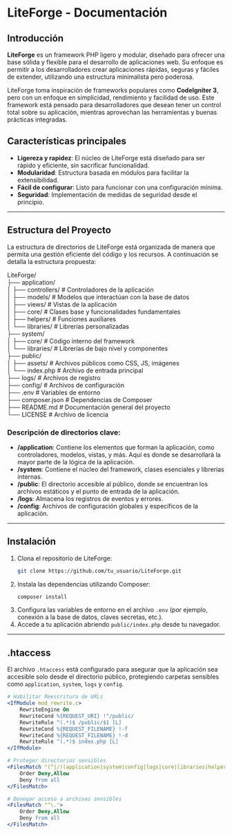 # LiteForge - Documentación

## Introducción

**LiteForge** es un framework PHP ligero y modular, diseñado para ofrecer una base sólida y flexible para el desarrollo de aplicaciones web. Su enfoque es permitir a los desarrolladores crear aplicaciones rápidas, seguras y fáciles de extender, utilizando una estructura minimalista pero poderosa.

LiteForge toma inspiración de frameworks populares como **CodeIgniter 3**, pero con un enfoque en simplicidad, rendimiento y facilidad de uso. Este framework está pensado para desarrolladores que desean tener un control total sobre su aplicación, mientras aprovechan las herramientas y buenas prácticas integradas.

## Características principales

- **Ligereza y rapidez**: El núcleo de LiteForge está diseñado para ser rápido y eficiente, sin sacrificar funcionalidad.
- **Modularidad**: Estructura basada en módulos para facilitar la extensibilidad.
- **Fácil de configurar**: Listo para funcionar con una configuración mínima.
- **Seguridad**: Implementación de medidas de seguridad desde el principio.

---

## Estructura del Proyecto

La estructura de directorios de LiteForge está organizada de manera que permita una gestión eficiente del código y los recursos. A continuación se detalla la estructura propuesta:

LiteForge/  
├── application/  
│ ├── controllers/ # Controladores de la aplicación  
│ ├── models/ # Modelos que interactúan con la base de datos  
│ ├── views/ # Vistas de la aplicación  
│ ├── core/ # Clases base y funcionalidades fundamentales  
│ ├── helpers/ # Funciones auxiliares  
│ └── libraries/ # Librerías personalizadas  
├── system/  
│ ├── core/ # Código interno del framework  
│ └── libraries/ # Librerías de bajo nivel y componentes  
├── public/  
│ ├── assets/ # Archivos públicos como CSS, JS, imágenes  
│ └── index.php # Archivo de entrada principal  
├── logs/ # Archivos de registro  
├── config/ # Archivos de configuración  
├── .env # Variables de entorno  
├── composer.json # Dependencias de Composer  
├── README.md # Documentación general del proyecto  
└── LICENSE # Archivo de licencia 

### Descripción de directorios clave:

- **/application**: Contiene los elementos que forman la aplicación, como controladores, modelos, vistas, y más. Aquí es donde se desarrollará la mayor parte de la lógica de la aplicación.
- **/system**: Contiene el núcleo del framework, clases esenciales y librerías internas.
- **/public**: El directorio accesible al público, donde se encuentran los archivos estáticos y el punto de entrada de la aplicación.
- **/logs**: Almacena los registros de eventos y errores.
- **/config**: Archivos de configuración globales y específicos de la aplicación.

---

## Instalación

1. Clona el repositorio de LiteForge:
    ```bash
    git clone https://github.com/tu_usuario/LiteForge.git
    ```
2. Instala las dependencias utilizando Composer:
    ```bash
    composer install
    ```
3. Configura las variables de entorno en el archivo `.env` (por ejemplo, conexión a la base de datos, claves secretas, etc.).
4. Accede a tu aplicación abriendo `public/index.php` desde tu navegador.

---

## .htaccess

El archivo `.htaccess` está configurado para asegurar que la aplicación sea accesible solo desde el directorio público, protegiendo carpetas sensibles como `application`, `system`, `logs` y `config`.

```apache
# Habilitar Reescritura de URLs
<IfModule mod_rewrite.c>
    RewriteEngine On
    RewriteCond %{REQUEST_URI} !^/public/
    RewriteRule ^(.*)$ /public/$1 [L]
    RewriteCond %{REQUEST_FILENAME} !-f
    RewriteCond %{REQUEST_FILENAME} !-d
    RewriteRule ^(.*)$ index.php [L]
</IfModule>

# Proteger directorios sensibles
<FilesMatch "(^|/)(application|system|config|logs|core|libraries|helpers)/">
    Order Deny,Allow
    Deny from all
</FilesMatch>

# Denegar acceso a archivos sensibles
<FilesMatch "^\.">
    Order Deny,Allow
    Deny from all
</FilesMatch>
